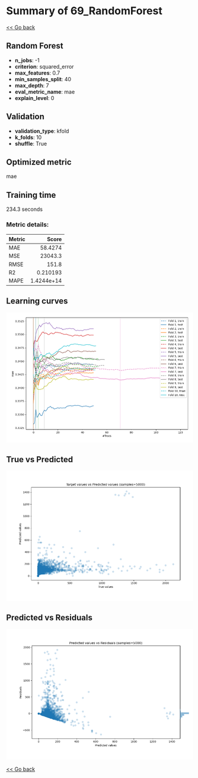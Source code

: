 # Summary of 69_RandomForest

[<< Go back](../README.md)


## Random Forest
- **n_jobs**: -1
- **criterion**: squared_error
- **max_features**: 0.7
- **min_samples_split**: 40
- **max_depth**: 7
- **eval_metric_name**: mae
- **explain_level**: 0

## Validation
 - **validation_type**: kfold
 - **k_folds**: 10
 - **shuffle**: True

## Optimized metric
mae

## Training time

234.3 seconds

### Metric details:
| Metric   |          Score |
|:---------|---------------:|
| MAE      |    58.4274     |
| MSE      | 23043.3        |
| RMSE     |   151.8        |
| R2       |     0.210193   |
| MAPE     |     1.4244e+14 |



## Learning curves
![Learning curves](learning_curves.png)
## True vs Predicted

![True vs Predicted](true_vs_predicted.png)


## Predicted vs Residuals

![Predicted vs Residuals](predicted_vs_residuals.png)



[<< Go back](../README.md)
